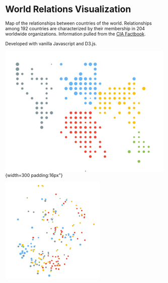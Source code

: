 # World Relations Visualization

Map of the relationships between countries of the world. Relationships among 192 countries are characterized by their membership in 204 worldwide organizations. Information pulled from the [CIA Factbook](https://www.cia.gov/library/publications/the-world-factbook/).

Developed with vanilla Javascript and D3.js.

![Country map sample image](https://github.com/LikeCarter/world-relations-viz/raw/master/demo/countries.jpg "Country map"){width=300 padding:16px"}

<img alt="Clustered country map sample image" src="https://github.com/LikeCarter/world-relations-viz/raw/master/demo/tsne.jpg" width="300">



